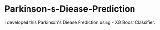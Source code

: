 # Parkinson-s-Diease-Prediction
I developed this Parkinson's Diease Prediction using - XG Boost Classifier.
